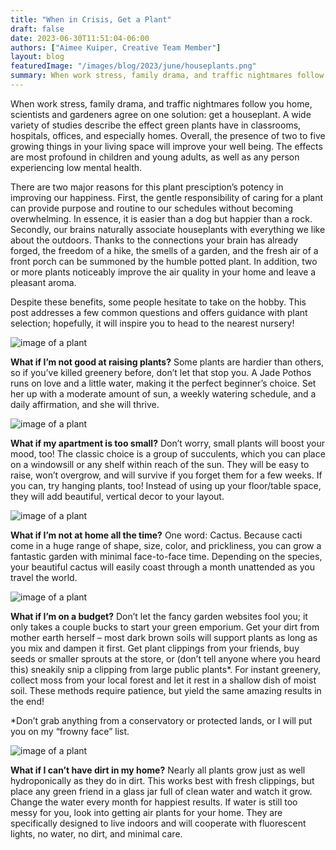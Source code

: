 ```yaml
---
title: "When in Crisis, Get a Plant"
draft: false
date: 2023-06-30T11:51:04-06:00
authors: ["Aimee Kuiper, Creative Team Member"]
layout: blog
featuredImage: "/images/blog/2023/june/houseplants.png"
summary: When work stress, family drama, and traffic nightmares follow you home, scientists and gardeners agree on one solution -- get a houseplant. A wide variety of studies describe the effect green plants have in classrooms, hospitals, offices, and especially homes. Overall, the presence of two to five growing things in your living space will improve your well being. The effects are most profound in children and young adults, as well as any person experiencing low mental health.
---
```


When work stress, family drama, and traffic nightmares follow you home, scientists and gardeners agree on one solution: get a houseplant. A wide variety of studies describe the effect green plants have in classrooms, hospitals, offices, and especially homes. Overall, the presence of two to five growing things in your living space will improve your well being. The effects are most profound in children and young adults, as well as any person experiencing low mental health.

There are two major reasons for this plant presciption’s potency in improving our happiness. First, the gentle responsibility of caring for a plant can provide purpose and routine to our schedules without becoming overwhelming. In essence, it is easier than a dog but happier than a rock. Secondly, our brains naturally associate houseplants with everything we like about the outdoors. Thanks to the connections your brain has already forged, the freedom of a hike, the smells of a garden, and the fresh air of a front porch can be summoned by the humble potted plant.  In addition, two or more plants noticeably improve the air quality in your home and leave a pleasant aroma.

Despite these benefits, some people hesitate to take on the hobby. This post addresses a few common questions and offers guidance with plant selection; hopefully, it will inspire you to head to the nearest nursery!

![image of a plant](/images/blog/post/plants/image1.jpg#blog)

**What if I’m not good at raising plants?** Some plants are hardier than others, so if you’ve killed greenery before, don’t let that stop you. A Jade Pothos runs on love and a little water, making it the perfect beginner’s choice. Set her up with a moderate amount of sun, a weekly watering schedule, and a daily affirmation, and she will thrive.

![image of a plant](/images/blog/post/plants/image2.jpg#blog)

**What if my apartment is too small?** Don’t worry, small plants will boost your mood, too! The classic choice is a group of succulents, which you can place on a windowsill or any shelf within reach of the sun. They will be easy to raise, won’t overgrow, and will survive if you forget them for a few weeks. If you can, try hanging plants, too! Instead of using up your floor/table space, they will add beautiful, vertical decor to your layout.

![image of a plant](/images/blog/post/plants/image3.jpg#blog)

**What if I’m not at home all the time?** One word: Cactus. Because cacti come in a huge range of shape, size, color, and prickliness, you can grow a fantastic garden with minimal face-to-face time. Depending on the species, your beautiful cactus will easily coast through a month unattended as you travel the world.

![image of a plant](/images/blog/post/plants/image4.jpg#blog)

**What if I’m on a budget?** Don’t let the fancy garden websites fool you; it only takes a couple bucks to start your green emporium. Get your dirt from mother earth herself – most dark brown soils will support plants as long as you mix and dampen it first. Get plant clippings from your friends, buy seeds or smaller sprouts at the store, or (don’t tell anyone where you heard this) sneakily snip a clipping from large public plants*. For instant greenery, collect moss from your local forest and let it rest in a shallow dish of moist soil. These methods require patience, but yield the same amazing results in the end!

*Don’t grab anything from a conservatory or protected lands, or I will put you on my “frowny face” list.

![image of a plant](/images/blog/post/plants/image5.jpg#blog)

**What if I can’t have dirt in my home?** Nearly all plants grow just as well hydroponically as they do in dirt. This works best with fresh clippings, but place any green friend in a glass jar full of clean water and watch it grow. Change the water every month for happiest results. If water is still too messy for you, look into getting air plants for your home. They are specifically designed to live indoors and will cooperate with fluorescent lights, no water, no dirt, and minimal care.
